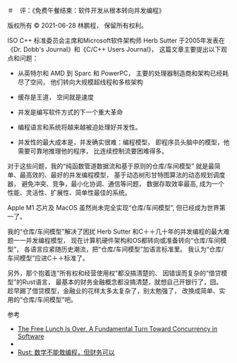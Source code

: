 ＃　评：《免费午餐结束：软件开发从根本转向并发编程》

版权所有 © 2021-06-28 林鹏程， 保留所有权利。

ISO C++ 标准委员会主席和Microsoft软件架构师 Herb Sutter
于2005年发表在《Dr. Dobb's Journal》和《C/C++ Users Journal》，
这篇文章主要提出以下观点和问题：

- 从英特尔和 AMD 到 Sparc 和 PowerPC，
  主要的处理器制造商和架构已经耗尽了空间，
  他们转向大规模超线程和多核架构
  
- 缓存是王道， 空间就是速度 
 
- 并发是编写软件方式的下一个重大革命

- 编程语言和系统将越来越被迫处理好并发性。

- 并发性的最大成本是，并发确实很难：编程模型，
  即程序员头脑中的模型，他需要可靠地推理他的程序，
  比连续控制流要困难得多。
  
对于这些问题，我的“纯函数管道数据流和基于原则的仓库/车间模型”
就是最简单、最高效的、最好的并发编程模型，
基于动态树形甘特图算法的动态规划调度器，
避免冲突、竞争，最小化协调、通信等问题，
数据存取效率最高,
成为一个性能、灵活性、扩展性、简单性最佳的系统。

Apple M1 芯片及 MacOS 虽然尚未完全实现“仓库/车间模型”,
但已经成为世界第一了。

我的“仓库/车间模型”解决了困扰 Herb Sutter
和C＋＋几十年的并发编程的最大难题一一并发编程模型，
现在计算机硬件架构和OS都转向或准备转向“仓库/车间模型”，
各语言应紧随历史潮流，把“仓库/车间模型”加语言标准里。
我认为“仓库/车间模型”应进C＋＋标准了。

另外，那个抱着连“所有权和经营使用权”都没搞清楚的、
因错误而复杂的“借贷模型”的Rust语言，
最基本的财务金融概念都没搞清楚，就想自己开银行了，囧。
趁早踢了借贷模型，金融业的花样太多太复杂了，别太勉强了，
改换成简单、实用的“仓库/车间模型”吧。

参考

- [The Free Lunch Is Over, A Fundamental Turn Toward Concurrency in Software](http://www.gotw.ca/publications/concurrency-ddj.htm)
- 
- [Rust: 数学不能救编程，但财务可以](./rust.md)
